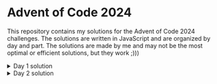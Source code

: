 # Advent of Code 2024

This repository contains my solutions for the Advent of Code 2024 challenges. The solutions are written in JavaScript and are organized by day and part.
The solutions are made by me and may not be the most optimal or efficient solutions, but they work ;)))

<details>
<summary>Day 1 solution</summary>
<br>
<details>
<summary>Part 1</summary>
<br>

# Code
```javascript
const fs = require("fs");

const solution = (input) => {
  const left = [];
  const right = [];
  const differences = [];
  let sum = 0;

  fs.readFile(input, "utf8", (err, data) => {
    if (err) {
      console.error(err);
      return;
    }

    const lines = data.trim().split("\n");

    lines.forEach((line) => {
      const [l, r] = line.trim().split(/\s+/).map(Number);
      left.push(l);
      right.push(r);
    });

    console.log("left: ", left, "\n");
    console.log("right: ", right, "\n");

    left.sort((a, b) => a - b);
    right.sort((a, b) => a - b);

    console.log("left: ", left, "\n");
    console.log("right: ", right, "\n");

    for (let i = 0; i < left.length; i++) {
      differences.push(Math.abs(left[i] - right[i]));
    }
    console.log(differences);

    for (let i = 0; i < differences.length; i++) {
      sum += differences[i];
    }
    console.log("sum: ", sum);
  });
};

solution("input.txt");
```

# What it does

The code reads the input file and splits the lines into two arrays. The arrays are then sorted in ascending order.
The difference between the elements in the arrays is calculated and pushed into a new array.
The sum of the differences is then calculated and printed to the console.

## How the code works

1. Read the input file
- The function uses the Node.js fs module to read the file at the specified input path.
- It reads the file asynchronously and splits the contents into lines for processing.
- If there's an error while reading the file, it logs the error and exits early.

2. Extract the left and right values
- Each line of the file is assumed to contain two numbers separated by whitespace.
- The line is split into two parts, parsed into numbers, and stored in:
    left: Contains the first number from each line.
    right: Contains the second number from each line.

3. Sort the arrays
- The left and right arrays are sorted in ascending order using the Array.sort() method.

4. Calculate the differences
- The function calculates the absolute difference between each corresponding pair of numbers in left and right.
- The differences are stored in a differences array.

5. Calculate the sum
- The differences array is iterated through, and all values are added together to compute the total sum.

6. Print the result
- The final sum is printed to the console.

</details>

<details>
<summary>Part 2</summary>

# Code
```javascript
const fs = require("fs");

const solution = (input) => {
  const left = [];
  const right = [];

  fs.readFile(input, "utf8", (err, data) => {
    if (err) {
      console.error(err);
      return;
    }

    const lines = data.trim().split("\n");

    lines.forEach((line) => {
      const [l, r] = line.trim().split(/\s+/).map(Number);
      left.push(l);
      right.push(r);
    });

    console.log("left: ", left, "\n");
    console.log("right: ", right, "\n");

    const appearances = {};
    let similarityScore = 0;
    for (let i = 0; i < right.length; i++) {
      const number = right[i];
      if (appearances[number] === undefined) {
        appearances[number] = 1;
      } else {
        appearances[number]++;
      }
    }
    console.log("appearances: ", appearances, "\n");

    for (let i = 0; i < left.length; i++) {
      const j = left[i];
      if (appearances[j] !== undefined) {
        similarityScore += appearances[j] * j;
      }
    }
    console.log("similarityScore: ", similarityScore);
  });
};

solution("input.txt");
```

# What it does

The code reads the input file and splits the lines into two arrays.
The code then calculates the similarity score between the two arrays.
The similarity score is calculated by multiplying the number of times a number appears in the right array by the number itself.
The final similarity score is then printed to the console.

## How the code works

1. Read the input file
- The function uses the Node.js fs module to read the file at the specified input path.
- It reads the file asynchronously and splits the contents into lines for processing.
- If there's an error while reading the file, it logs the error and exits early.

2. Extract the left and right values
- Each line of the file is assumed to contain two numbers separated by whitespace.
- The line is split into two parts, parsed into numbers, and stored in:
    left: Contains the first number from each line.
    right: Contains the second number from each line.

3. Count the appearances
- The function counts the number of times each number appears in the right array.
- It uses an object, appearances, to store the count of each number.

4. Calculate the similarity score
- The function iterates through the left array and checks if the number appears in the appearances object.
- If the number appears, the similarity score is increased by the product of the number and its count in the appearances object.

5. Print the result
- The final similarity score is printed to the console.

</details>
</details>


<details>
<summary>Day 2 solution</summary>
<br>
<details>
<summary>Part 1</summary>
<br>

# Code
```javascript
const fs = require("fs");

function isSafe(levels) {
  const nums = levels.split(" ").map(Number);

  const differences = [];
  for (let i = 0; i < nums.length - 1; i++) {
    differences.push(nums[i + 1] - nums[i]);
  }

  let allIncreasing = true;
  let allDecreasing = true;
  for (const diff of differences) {
    if (diff <= 0) {
      allIncreasing = false;
    }
    if (diff >= 0) {
      allDecreasing = false;
    }
  }

  if (!allIncreasing && !allDecreasing) {
    return false;
  }

  for (const diff of differences) {
    if (Math.abs(diff) < 1 || Math.abs(diff) > 3) {
      return false;
    }
  }

  return true;
}

function countSafeReports(filename) {
  const data = fs.readFileSync(filename, "utf8");

  const levels = data.trim().split("\n");

  let safeCount = 0;
  for (const level of levels) {
    if (isSafe(level.trim())) {
      safeCount++;
    }
  }
  return safeCount;
}

console.log(countSafeReports("input2.txt"));

```

# What it does

The code reads the input file and checks if the levels are safe.
The levels are considered safe if they meet the following criteria:
- The differences between the levels are either increasing or decreasing.
- The differences between the levels are between 1 and 3.
The code counts the number of safe reports and prints the count to the console.

## How the code works

1. Read the input file
- The function uses the Node.js fs module to read the file at the specified input path.
- It reads the file synchronously and splits the contents into lines for processing.

2. Check if the levels are safe
- The function isSafe takes a string of levels as input and checks if the levels are safe.
- It splits the levels into numbers and calculates the differences between adjacent levels.
- It checks if the differences are either all increasing or all decreasing.
- It also checks if the differences are between 1 and 3.
- If the levels meet all the criteria, the function returns true; otherwise, it returns false.

3. Count the number of safe reports
- The function countSafeReports reads the levels from the input file and counts the number of safe reports.
- It iterates through each level, checks if it is safe using the isSafe function, and increments the safeCount if the level is safe.

4. Print the result
- The final count of safe reports is printed to the console.

</details>

<details>
<summary>Part 2</summary>

# Code
```javascript
const fs = require("fs");

function isSafe(levels) {
  const nums = levels.split(" ").map(Number);

  const differences = [];
  for (let i = 0; i < nums.length - 1; i++) {
    differences.push(nums[i + 1] - nums[i]);
  }

  let allIncreasing = true;
  let allDecreasing = true;
  for (const diff of differences) {
    if (diff <= 0) {
      allIncreasing = false;
    }
    if (diff >= 0) {
      allDecreasing = false;
    }
  }

  if (!allIncreasing && !allDecreasing) {
    return false;
  }

  for (const diff of differences) {
    if (Math.abs(diff) < 1 || Math.abs(diff) > 3) {
      return false;
    }
  }

  return true;
}

function isSafeWithDampener(levels) {
  const nums = levels.split(" ").map(Number);

  for (i = 0; i < nums.length; i++) {
    let newLevels = "";
    for (let j = 0; j < nums.length; j++) {
      if (j !== i) {
        newLevels += nums[j] + " ";
      }
    }

    if (isSafe(newLevels.trim())) {
      return true;
    }
  }
  return false;
}

function countSafeReportsWithDampener(filename) {
  const data = fs.readFileSync(filename, "utf8");
  const lines = data.trim().split("\n");

  let safeCount = 0;

  for (const line of lines) {
    if (isSafeWithDampener(line.trim())) {
      safeCount++;
    }
  }
  return safeCount;
}

console.log(countSafeReportsWithDampener("input2.txt"));

```

# What it does

The code reads the input file and checks if the levels are safe with a dampener.
The levels are considered safe with a dampener if they meet the following criteria:
- The differences between the levels are either increasing or decreasing.
- The differences between the levels are between 1 and 3.
- If a single level is removed, the remaining levels are still safe.
The code counts the number of safe reports with a dampener and prints the count to the console.

## How the code works

1. Read the input file
- The function uses the Node.js fs module to read the file at the specified input path.
- It reads the file synchronously and splits the contents into lines for processing.

2. Check if the levels are safe
- The function isSafe takes a string of levels as input and checks if the levels are safe.
- It splits the levels into numbers and calculates the differences between adjacent levels.
- It checks if the differences are either all increasing or all decreasing.
- It also checks if the differences are between 1 and 3.
- If the levels meet all the criteria, the function returns true; otherwise, it returns false.

3. Check if the levels are safe with a dampener
- The function isSafeWithDampener takes a string of levels as input and checks if the levels are safe with a dampener.
- It removes one level at a time and checks if the remaining levels are safe using the isSafe function.
- If the remaining levels are safe after removing a single level, the function returns true; otherwise, it returns false.

4. Count the number of safe reports with a dampener
- The function countSafeReportsWithDampener reads the levels from the input file and counts the number of safe reports with a dampener.
- It iterates through each level, checks if it is safe with a dampener using the isSafeWithDampener function, and increments the safeCount if the level is safe with a dampener.

5. Print the result
- The final count of safe reports with a dampener is printed to the console.

</details>
</details>

